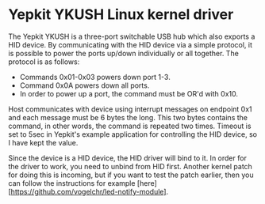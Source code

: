 Yepkit YKUSH Linux kernel driver
================================

The Yepkit YKUSH is a three-port switchable USB hub which also exports a HID
device. By communicating with the HID device via a simple protocol, it is
possible to power the ports up/down individually or all together. The protocol
is as follows:

* Commands 0x01-0x03 powers down port 1-3.
* Command 0x0A powers down all ports.
* In order to power up a port, the command must be OR'd with 0x10.

Host communicates with device using interrupt messages on endpoint 0x1 and each
message must be 6 bytes the long. This two bytes contains the command, in other
words, the command is repeated two times. Timeout is set to 5sec in Yepkit's
example application for controlling the HID device, so I have kept the value.

Since the device is a HID device, the HID driver will bind to it. In order for
the driver to work, you need to unbind from HID first. Another kernel patch for
doing this is incoming, but if you want to test the patch earlier, then you can
follow the instructions for example
[here][https://github.com/vogelchr/led-notify-module].
